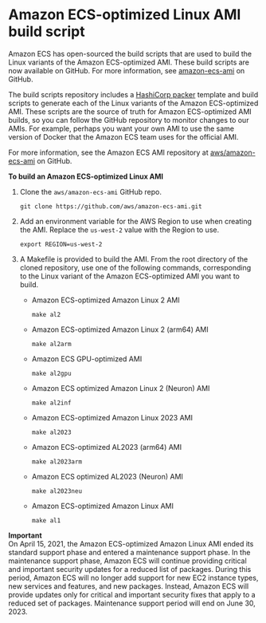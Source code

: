 # Amazon ECS\-optimized Linux AMI build script<a name="ecs-ami-build-scripts"></a>

Amazon ECS has open\-sourced the build scripts that are used to build the Linux variants of the Amazon ECS\-optimized AMI\. These build scripts are now available on GitHub\. For more information, see [amazon\-ecs\-ami](https://github.com/aws/amazon-ecs-ami) on GitHub\.

The build scripts repository includes a [HashiCorp packer](https://www.packer.io/) template and build scripts to generate each of the Linux variants of the Amazon ECS\-optimized AMI\. These scripts are the source of truth for Amazon ECS\-optimized AMI builds, so you can follow the GitHub repository to monitor changes to our AMIs\. For example, perhaps you want your own AMI to use the same version of Docker that the Amazon ECS team uses for the official AMI\.

For more information, see the Amazon ECS AMI repository at [aws/amazon\-ecs\-ami](https://github.com/aws/amazon-ecs-ami) on GitHub\.

**To build an Amazon ECS\-optimized Linux AMI**

1. Clone the `aws/amazon-ecs-ami` GitHub repo\.

   ```
   git clone https://github.com/aws/amazon-ecs-ami.git
   ```

1. Add an environment variable for the AWS Region to use when creating the AMI\. Replace the `us-west-2` value with the Region to use\.

   ```
   export REGION=us-west-2
   ```

1. A Makefile is provided to build the AMI\. From the root directory of the cloned repository, use one of the following commands, corresponding to the Linux variant of the Amazon ECS\-optimized AMI you want to build\.
   + Amazon ECS\-optimized Amazon Linux 2 AMI

     ```
     make al2
     ```
   + Amazon ECS\-optimized Amazon Linux 2 \(arm64\) AMI

     ```
     make al2arm
     ```
   + Amazon ECS GPU\-optimized AMI

     ```
     make al2gpu
     ```
   + Amazon ECS optimized Amazon Linux 2 \(Neuron\) AMI

     ```
     make al2inf
     ```
   + Amazon ECS\-optimized Amazon Linux 2023 AMI

     ```
     make al2023
     ```
   + Amazon ECS\-optimized AL2023 \(arm64\) AMI

     ```
     make al2023arm
     ```
   + Amazon ECS optimized AL2023 \(Neuron\) AMI

     ```
     make al2023neu
     ```
   + Amazon ECS\-optimized Amazon Linux AMI

     ```
     make al1
     ```
**Important**  
On April 15, 2021, the Amazon ECS\-optimized Amazon Linux AMI ended its standard support phase and entered a maintenance support phase\. In the maintenance support phase, Amazon ECS will continue providing critical and important security updates for a reduced list of packages\. During this period, Amazon ECS will no longer add support for new EC2 instance types, new services and features, and new packages\. Instead, Amazon ECS will provide updates only for critical and important security fixes that apply to a reduced set of packages\. Maintenance support period will end on June 30, 2023\.